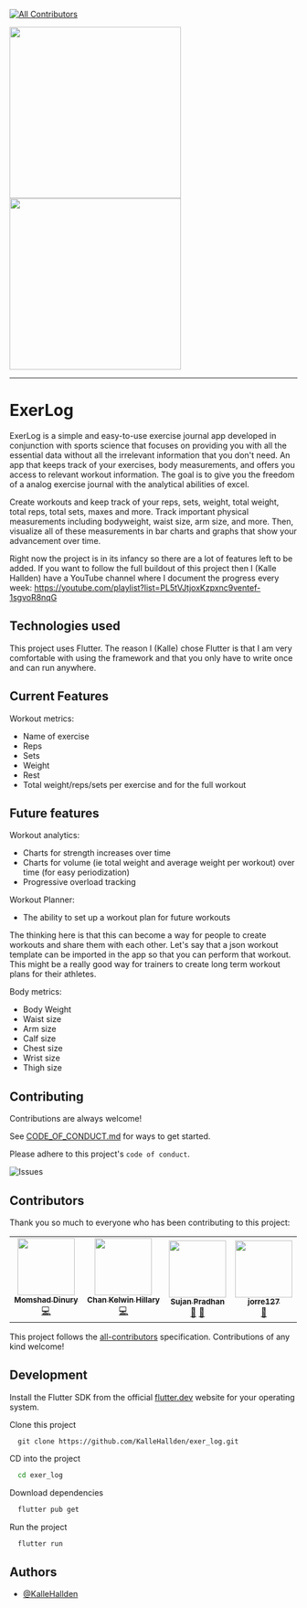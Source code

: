 <p align="center">
<!-- ALL-CONTRIBUTORS-BADGE:START - Do not remove or modify this section -->
  
[![All Contributors](https://img.shields.io/badge/all_contributors-4-orange.svg?style=flat-square)](#contributors)
 
<!-- ALL-CONTRIBUTORS-BADGE:END -->
<img width="300" src="https://github.com/KalleHallden/exer_log/blob/master/assets/logo-dark.png?raw=true#gh-light-mode-only">
<img width="300" src="https://github.com/KalleHallden/exer_log/blob/master/assets/logo-light.png?raw=true#gh-dark-mode-only">
</p>

---

# ExerLog 

ExerLog is a simple and easy-to-use exercise journal app developed in conjunction with sports science that focuses on providing you with all the essential data without all the irrelevant information that you don't need. An app that keeps track of your exercises, body measurements, and offers you access to relevant workout information. The goal is to give you the freedom of a analog exercise journal with the analytical abilities of excel.  

Create workouts and keep track of your reps, sets, weight, total weight, total reps, total sets, maxes and more. Track important physical measurements including bodyweight, waist size, arm size, and more. Then, visualize all of these measurements in bar charts and graphs that show your advancement over time. 

Right now the project is in its infancy so there are a lot of features left to be added. If you want to follow the full buildout of this project then I (Kalle Hallden) have a YouTube channel where I document the progress every week: https://youtube.com/playlist?list=PL5tVJtjoxKzpxnc9ventef-1sgvoR8nqG

## Technologies used

This project uses Flutter. The reason I (Kalle) chose Flutter is that I am very comfortable with using the framework and that you only have to write once and can run anywhere.

## Current Features
Workout metrics:
- Name of exercise
- Reps
- Sets
- Weight
- Rest
- Total weight/reps/sets per exercise and for the full workout

## Future features
Workout analytics:
- Charts for strength increases over time
- Charts for volume (ie total weight and average weight per workout) over time (for easy periodization)
- Progressive overload tracking

Workout Planner:
- The ability to set up a workout plan for future workouts

The thinking here is that this can become a way for people to create workouts and share them with each other. Let's say that a json workout template can be imported in the app so that you can perform that workout. This might be a really good way for trainers to create long term workout plans for their athletes. 

Body metrics:
- Body Weight
- Waist size
- Arm size
- Calf size
- Chest size
- Wrist size
- Thigh size

## Contributing

Contributions are always welcome!

See [CODE_OF_CONDUCT.md](CODE_OF_CONDUCT.md) for ways to get started.

Please adhere to this project's `code of conduct`.

![Issues](https://img.shields.io/github/issues/KalleHallden/exer_log)

## Contributors 

Thank you so much to everyone who has been contributing to this project:

<!-- ALL-CONTRIBUTORS-LIST:START - Do not remove or modify this section -->
<!-- prettier-ignore-start -->
<!-- markdownlint-disable -->
<table>
  <tr>
    <td align="center"><a href="http://bit.ly/dinurymomshad"><img src="https://avatars.githubusercontent.com/u/26508767?v=4?s=100" width="100px;" alt=""/><br /><sub><b>Momshad Dinury</b></sub></a><br /><a href="https://github.com/KalleHallden/exer_log/commits?author=dinurymomshad" title="Code">💻</a></td>
    <td align="center"><a href="https://github.com/ckelwin"><img src="https://avatars.githubusercontent.com/u/5429312?v=4?s=100" width="100px;" alt=""/><br /><sub><b>Chan Kelwin Hillary</b></sub></a><br /><a href="https://github.com/KalleHallden/exer_log/commits?author=ckelwin" title="Code">💻</a></td>
    <td align="center"><a href="http://suzanpradhan.com.np/"><img src="https://avatars.githubusercontent.com/u/74817169?v=4?s=100" width="100px;" alt=""/><br /><sub><b>Sujan Pradhan</b></sub></a><br /><a href="#projectManagement-suzanpradhan" title="Project Management">📆</a> <a href="#ideas-suzanpradhan" title="Ideas, Planning, & Feedback">🤔</a></td>
    <td align="center"><a href="https://github.com/jorre127"><img src="https://avatars.githubusercontent.com/u/44479965?v=4?s=100" width="100px;" alt=""/><br /><sub><b>jorre127</b></sub></a><br /><a href="https://github.com/KalleHallden/exer_log/issues?q=author%3Ajorre127" title="Bug reports">🐛</a></td>
  </tr>
</table>

<!-- markdownlint-restore -->
<!-- prettier-ignore-end -->

<!-- ALL-CONTRIBUTORS-LIST:END -->

This project follows the [all-contributors](https://github.com/all-contributors/all-contributors) specification. Contributions of any kind welcome!

## Development

Install the Flutter SDK from the official [flutter.dev](https://docs.flutter.dev/get-started/install) website for your operating system.



Clone this project

```
  git clone https://github.com/KalleHallden/exer_log.git
```

CD into the project

```bash
  cd exer_log
```

Download dependencies 

```bash
  flutter pub get
```

Run the project

```bash
  flutter run
```
## Authors

- [@KalleHallden](https://github.com/KalleHallden)

